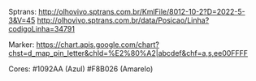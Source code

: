 Sptrans:
http://olhovivo.sptrans.com.br/KmlFile/8012-10-2?D=2022-5-3&V=45
http://olhovivo.sptrans.com.br/data/Posicao/Linha?codigoLinha=34791

Marker:
https://chart.apis.google.com/chart?chst=d_map_pin_letter&chld=%E2%80%A2|abcdef&chf=a,s,ee00FFFF

Cores:
#1092AA (Azul)
#F8B026 (Amarelo)